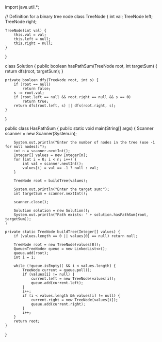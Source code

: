 import java.util.*;

// Definition for a binary tree node
class TreeNode {
    int val;
    TreeNode left;
    TreeNode right;

    TreeNode(int val) {
        this.val = val;
        this.left = null;
        this.right = null;
    }
}

class Solution {
    public boolean hasPathSum(TreeNode root, int targetSum) {
        return dfs(root, targetSum);
    }

    private boolean dfs(TreeNode root, int s) {
        if (root == null)
            return false;
        s -= root.val;
        if (root.left == null && root.right == null && s == 0)
            return true;
        return dfs(root.left, s) || dfs(root.right, s);
    }
}

public class HasPathSum {
    public static void main(String[] args) {
        Scanner scanner = new Scanner(System.in);

        System.out.println("Enter the number of nodes in the tree (use -1 for null nodes):");
        int n = scanner.nextInt();
        Integer[] values = new Integer[n];
        for (int i = 0; i < n; i++) {
            int val = scanner.nextInt();
            values[i] = val == -1 ? null : val;
        }

        TreeNode root = buildTree(values);

        System.out.println("Enter the target sum:");
        int targetSum = scanner.nextInt();

        scanner.close();

        Solution solution = new Solution();
        System.out.println("Path exists: " + solution.hasPathSum(root, targetSum));
    }

    private static TreeNode buildTree(Integer[] values) {
        if (values.length == 0 || values[0] == null) return null;

        TreeNode root = new TreeNode(values[0]);
        Queue<TreeNode> queue = new LinkedList<>();
        queue.add(root);
        int i = 1;

        while (!queue.isEmpty() && i < values.length) {
            TreeNode current = queue.poll();
            if (values[i] != null) {
                current.left = new TreeNode(values[i]);
                queue.add(current.left);
            }
            i++;
            if (i < values.length && values[i] != null) {
                current.right = new TreeNode(values[i]);
                queue.add(current.right);
            }
            i++;
        }
        return root;
    }
}